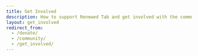 ```yaml
---
title: Get Involved
description: How to support Renewed Tab and get involved with the community
layout: get_involved
redirect_from:
  - /donate/
  - /community/
  - /get_involved/
---
```

